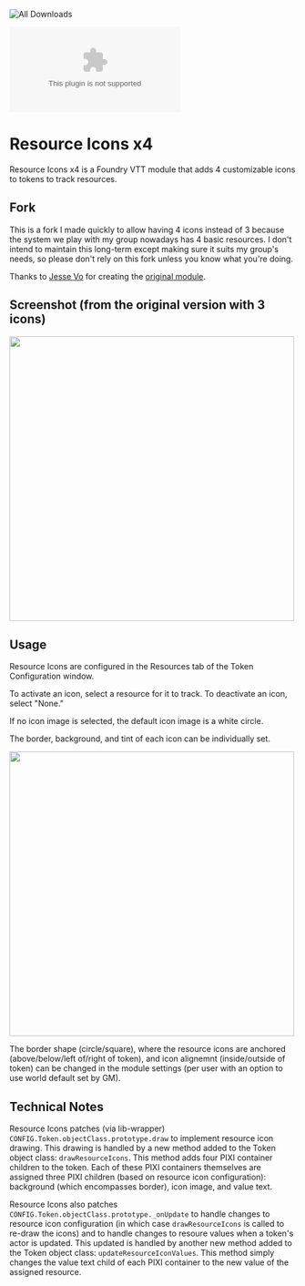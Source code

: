 ![All Downloads](https://img.shields.io/github/downloads/tues/fvtt-resource-icons/total?style=for-the-badge)

![Latest Release Download Count](https://img.shields.io/github/downloads/tues/fvtt-resource-icons/latest/RI.zip)

# Resource Icons x4

Resource Icons x4 is a Foundry VTT module that adds 4 customizable icons to tokens to track resources.

## Fork

This is a fork I made quickly to allow having 4 icons instead of 3 because the system we play with my group nowadays has 4 basic resources. I don't intend to maintain this long-term except making sure it suits my group's needs, so please don't rely on this fork unless you know what you're doing.

Thanks to [Jesse Vo](https://github.com/jessev14) for creating the [original module](https://github.com/jessev14/resource-icons).

## Screenshot (from the original version with 3 icons)

<img src="/img/demo.png" width="500"/>

## Usage

Resource Icons are configured in the Resources tab of the Token Configuration window.

To activate an icon, select a resource for it to track. To deactivate an icon, select "None."

If no icon image is selected, the default icon image is a white circle.

The border, background, and tint of each icon can be individually set.

<img src="/img/config2.png" width="500"/>

The border shape (circle/square), where the resource icons are anchored (above/below/left of/right of token), and icon alignemnt (inside/outside of token) can be changed in the module settings (per user with an option to use world default set by GM).

## Technical Notes

Resource Icons patches (via lib-wrapper) `CONFIG.Token.objectClass.prototype.draw` to implement resource icon drawing. This drawing is handled by a new method added to the Token object class: `drawResourceIcons`. This method adds four PIXI container children to the token. Each of these PIXI containers themselves are assigned three PIXI children (based on resource icon configuration): background (which encompasses border), icon image, and value text.

Resource Icons also patches `CONFIG.Token.objectClass.prototype._onUpdate` to handle changes to resource icon configuration (in which case `drawResourceIcons` is called to re-draw the icons) and to handle changes to resoure values when a token's actor is updated. This updated is handled by another new method added to the Token object class: `updateResourceIconValues`. This method simply changes the value text child of each PIXI container to the new value of the assigned resource.
